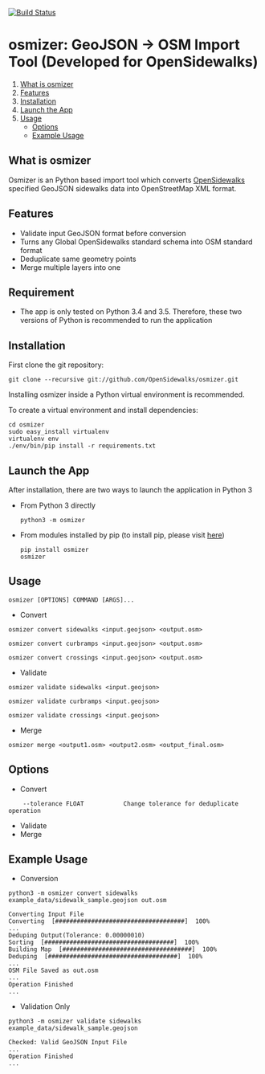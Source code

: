 [![Build Status](https://travis-ci.org/OpenSidewalks/osmizer.svg?branch=master)](https://travis-ci.org/OpenSidewalks/osmizer)

# osmizer: GeoJSON -> OSM Import Tool (Developed for OpenSidewalks)

1. [What is osmizer](#what-is-osmizer)
1. [Features](#features)
1. [Installation](#installation)
1. [Launch the App](#launch-the-app)
1. [Usage](#usage)
    - [Options](#options)
    - [Example Usage](#example-usage)

## What is osmizer
Osmizer is an Python based import tool which converts [OpenSidewalks](https://Opensidewalks.com) specified GeoJSON sidewalks data into OpenStreetMap XML format.

## Features
- Validate input GeoJSON format before conversion
- Turns any Global OpenSidewalks standard schema into OSM standard format
- Deduplicate same geometry points
- Merge multiple layers into one

## Requirement
- The app is only tested on Python 3.4 and 3.5. Therefore, these two versions of Python is recommended to run the application

## Installation
First clone the git repository:
```
git clone --recursive git://github.com/OpenSidewalks/osmizer.git
```
Installing osmizer inside a Python virtual environment is recommended.

To create a virtual environment and install dependencies:
```
cd osmizer
sudo easy_install virtualenv
virtualenv env
./env/bin/pip install -r requirements.txt
```

## Launch the App
After installation, there are two ways to launch the application in Python 3

- From Python 3 directly
    ```
    python3 -m osmizer
    ```

- From modules installed by pip (to install pip, please visit [here](https://pip.pypa.io/en/stable/installing/))
    ```
    pip install osmizer
    osmizer
    ```

## Usage
```
osmizer [OPTIONS] COMMAND [ARGS]...
```
- Convert
```
osmizer convert sidewalks <input.geojson> <output.osm>
```
```
osmizer convert curbramps <input.geojson> <output.osm>
```
```
osmizer convert crossings <input.geojson> <output.osm>
```
- Validate
```
osmizer validate sidewalks <input.geojson>
```
```
osmizer validate curbramps <input.geojson>
```
```
osmizer validate crossings <input.geojson>
```
- Merge
```
osmizer merge <output1.osm> <output2.osm> <output_final.osm>
```

## Options
- Convert
```
    --tolerance FLOAT           Change tolerance for deduplicate operation
```
- Validate
- Merge

## Example Usage
- Conversion
```
python3 -m osmizer convert sidewalks example_data/sidewalk_sample.geojson out.osm
```
```
Converting Input File
Converting  [####################################]  100%
...
Deduping Output(Tolerance: 0.00000010)
Sorting  [####################################]  100%
Building Map  [####################################]  100%
Deduping  [####################################]  100%
...
OSM File Saved as out.osm
...
Operation Finished
...
```
- Validation Only
```
python3 -m osmizer validate sidewalks example_data/sidewalk_sample.geojson
```
```
Checked: Valid GeoJSON Input File
...
Operation Finished
...
```
